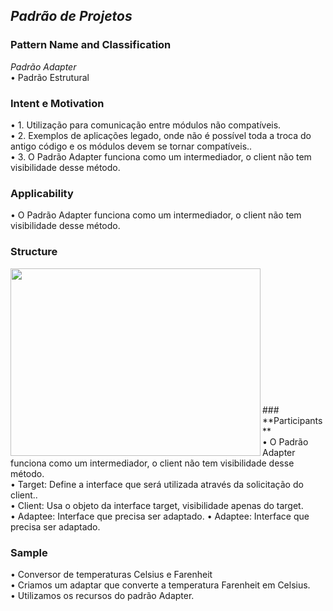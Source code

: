 ## *Padrão de Projetos* <br />
### **Pattern Name and Classification** <br />
*Padrão Adapter* <br />
  •	Padrão Estrutural <br />

### **Intent e Motivation** <br />
  •	1. Utilização para comunicação entre módulos não compatíveis. <br />
  •	2. Exemplos de aplicações legado, onde não é possível toda a troca do antigo código e os módulos devem se tornar compatíveis.. <br />
  •	3. O Padrão Adapter funciona como um intermediador, o client não tem visibilidade desse método. <br />

### **Applicability** <br />
  •	O Padrão Adapter funciona como um intermediador, o client não tem visibilidade desse método.

### **Structure** <br />
<img align="left" width="400" height="300" src="https://upload.wikimedia.org/wikipedia/commons/4/4e/Adapter_pattern.png"> <br />

<br />
<br />
<br />
<br />
<br />
<br />
<br />
<br />
<br />
<br />
<br />
### **Participants** <br />
  • O Padrão Adapter funciona como um intermediador, o client não tem visibilidade desse método. <br />
  • Target: Define a interface que será utilizada através da solicitação do client.. <br />
  • Client: Usa o objeto da interface target, visibilidade apenas do target. <br />
  • Adaptee: Interface que precisa ser adaptado.
  • Adaptee: Interface que precisa ser adaptado.

### **Sample**
  •	Conversor de temperaturas Celsius e Farenheit <br />
  •	Criamos um adaptar que converte a temperatura Farenheit em Celsius. <br />
  •	Utilizamos os recursos do padrão Adapter. <br />
